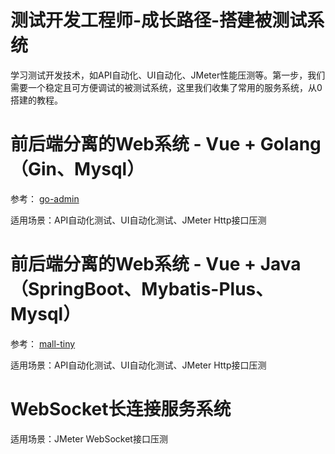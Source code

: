 # 测试开发工程师-成长路径-搭建被测试系统  

学习测试开发技术，如API自动化、UI自动化、JMeter性能压测等。第一步，我们需要一个稳定且可方便调试的被测试系统，这里我们收集了常用的服务系统，从0搭建的教程。

# 前后端分离的Web系统 - Vue + Golang（Gin、Mysql）
参考： [go-admin](https://github.com/go-admin-team/go-admin/blob/master/README.Zh-cn.md)

适用场景：API自动化测试、UI自动化测试、JMeter Http接口压测

# 前后端分离的Web系统 - Vue + Java （SpringBoot、Mybatis-Plus、Mysql）
参考： [mall-tiny](https://github.com/macrozheng/mall-tiny)

适用场景：API自动化测试、UI自动化测试、JMeter Http接口压测

# WebSocket长连接服务系统

适用场景：JMeter WebSocket接口压测